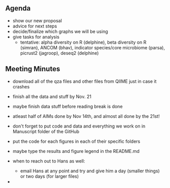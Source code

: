 ## Agenda
- show our new proposal
- advice for next steps
- decide/finalize which graphs we will be using
- give tasks for analysis
    - tentative: alpha diversity on R (delphine), beta diversity on R (simran), ANCOM (bhav), indicator species/core microbiome (parsa), picrust2 (jagroop), deseq2 (delphine)
 
## Meeting Minutes
- download all of the qza files and other files from QIIME just in case it crashes
- finish all the data and stuff by Nov. 21
- maybe finish data stuff before reading break is done
- atleast half of AIMs done by Nov 14th, and almost all done by the 21st!

- don't forget to put code and data and everything we work on in Manuscript folder of the GitHub
- put the code for each figures in each of their specific folders
- maybe type the results and figure legend in the README.md
- when to reach out to Hans as well:
    - email Hans at any point and try and give him a day (smaller things) or two days (for larger files)
-      
